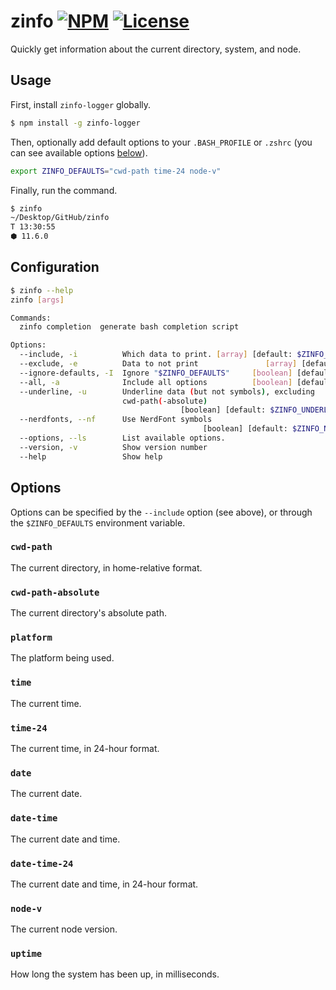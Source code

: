 # zinfo [![NPM](https://img.shields.io/npm/v/zinfo-logger.svg)](https://npmjs.com/package/zinfo-logger) [![License](https://img.shields.io/npm/l/zinfo-logger.svg)](https://npmjs.com/package/zinfo-logger)

Quickly get information about the current directory, system, and node.

## Usage

First, install `zinfo-logger` globally.

```sh
$ npm install -g zinfo-logger
```

Then, optionally add default options to your `.BASH_PROFILE` or `.zshrc` (you
can see available options [below](#Options)).

```sh
export ZINFO_DEFAULTS="cwd-path time-24 node-v"
```

Finally, run the command.

```sh
$ zinfo
~/Desktop/GitHub/zinfo
T 13:30:55
⬢ 11.6.0
```

## Configuration

<!-- BEGIN:usage -->

```sh
$ zinfo --help
zinfo [args]

Commands:
  zinfo completion  generate bash completion script

Options:
  --include, -i          Which data to print. [array] [default: $ZINFO_DEFAULTS]
  --exclude, -e          Data to not print               [array] [default: none]
  --ignore-defaults, -I  Ignore "$ZINFO_DEFAULTS"     [boolean] [default: false]
  --all, -a              Include all options          [boolean] [default: false]
  --underline, -u        Underline data (but not symbols), excluding
                         cwd-path(-absolute)
                                      [boolean] [default: $ZINFO_UNDERLINE_DATA]
  --nerdfonts, --nf      Use NerdFont symbols
                                           [boolean] [default: $ZINFO_NERDFONTS]
  --options, --ls        List available options.                       [boolean]
  --version, -v          Show version number                           [boolean]
  --help                 Show help                                     [boolean]
```

<!-- END:usage -->

## Options

Options can be specified by the `--include` option (see above), or through the
`$ZINFO_DEFAULTS` environment variable.

<!-- BEGIN:options -->

### `cwd-path`

The current directory, in home-relative format.

### `cwd-path-absolute`

The current directory's absolute path.

### `platform`

The platform being used.

### `time`

The current time.

### `time-24`

The current time, in 24-hour format.

### `date`

The current date.

### `date-time`

The current date and time.

### `date-time-24`

The current date and time, in 24-hour format.

### `node-v`

The current node version.

### `uptime`

How long the system has been up, in milliseconds.

<!-- END:options -->
